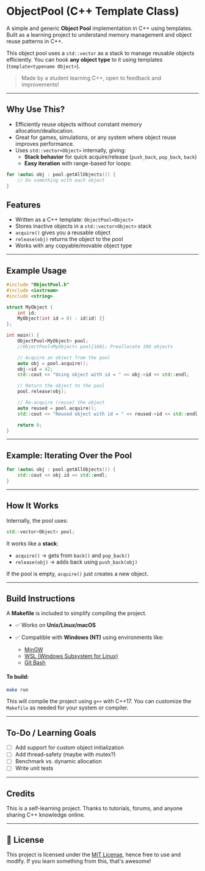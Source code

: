 
# ObjectPool (C++ Template Class)

A simple and generic **Object Pool** implementation in C++ using templates. Built as a learning project to understand memory management and object reuse patterns in C++.

This object pool uses a `std::vector` as a stack to manage reusable objects efficiently. You can hook **any object type** to it using templates (`template<typename Object>`).

> Made by a student learning C++, open to feedback and improvements!
---

## Why Use This?

- Efficiently reuse objects without constant memory allocation/deallocation.
- Great for games, simulations, or any system where object reuse improves performance.
- Uses `std::vector<Object>` internally, giving:
  - **Stack behavior** for quick acquire/release (`push_back`, `pop_back`, `back`)
  - **Easy iteration** with range-based for loops:

```cpp
for (auto& obj : pool.getAllObjects()) {
    // Do something with each object
}
```

## Features

- Written as a C++ template: `ObjectPool<Object>`
- Stores inactive objects in a `std::vector<Object>` stack
- `acquire()` gives you a reusable object
- `release(obj)` returns the object to the pool
- Works with any copyable/movable object type

---

## Example Usage

```cpp
#include "ObjectPool.h"
#include <iostream>
#include <string>

struct MyObject {
    int id;
    MyObject(int id = 0) : id(id) {}
};

int main() {
    ObjectPool<MyObject> pool;
    //ObjectPool<MyObject> pool{100}; Preallocate 100 objects

    // Acquire an object from the pool
    auto obj = pool.acquire();
    obj->id = 42;
    std::cout << "Using object with id = " << obj->id << std::endl;

    // Return the object to the pool
    pool.release(obj);

    // Re-acquire (reuse) the object
    auto reused = pool.acquire();
    std::cout << "Reused object with id = " << reused->id << std::endl;

    return 0;
}
````
---

## Example: Iterating Over the Pool

```cpp
for (auto& obj : pool.getAllObjects()) {
    std::cout << obj.id << std::endl;
}
```
---

## How It Works

Internally, the pool uses:

```cpp
std::vector<Object> pool;
```

It works like a **stack**:

* `acquire()` → gets from `back()` and `pop_back()`
* `release(obj)` → adds back using `push_back(obj)`

If the pool is empty, `acquire()` just creates a new object.

---
## Build Instructions

A **Makefile** is included to simplify compiling the project.

* ✅ Works on **Unix/Linux/macOS**
* ✅ Compatible with **Windows (NT)** using environments like:

  * [MinGW](https://www.mingw-w64.org/)
  * [WSL (Windows Subsystem for Linux)](https://learn.microsoft.com/en-us/windows/wsl/)
  * [Git Bash](https://gitforwindows.org/)

####  To build:

```bash
make run
```

This will compile the project using `g++` with C++17. You can customize the `Makefile` as needed for your system or compiler.

---

## To-Do / Learning Goals

* [ ] Add support for custom object initialization
* [ ] Add thread-safety (maybe with mutex?)
* [ ] Benchmark vs. dynamic allocation
* [ ] Write unit tests

---

## Credits

This is a self-learning project. Thanks to tutorials, forums, and anyone sharing C++ knowledge online.

---

## 📜 License

This project is licensed under the [MIT License](LICENSE), hence free to use and modify. If you learn something from this, that's awesome! 